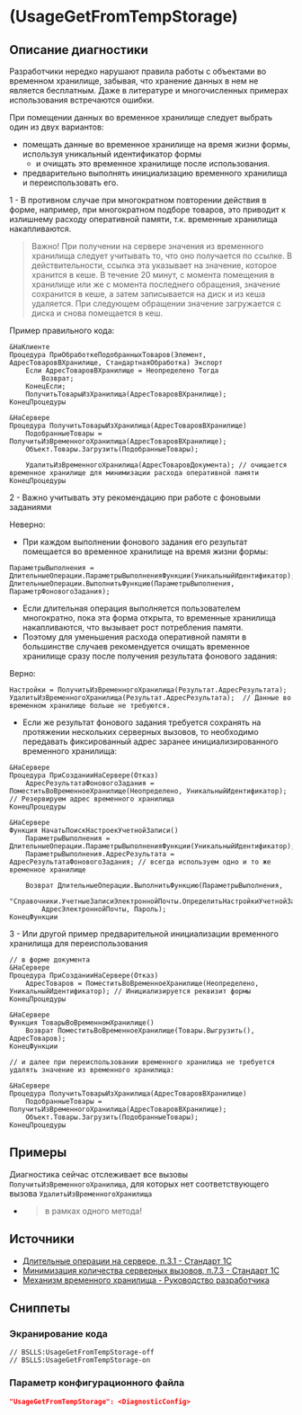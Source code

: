# <Diagnostic name> (UsageGetFromTempStorage)

<Metadata>

## <Params>

<!-- Блоки выше заполняются автоматически, не трогать -->
## Описание диагностики
<!-- Описание диагностики заполняется вручную. Необходимо понятным языком описать смысл и схему работу -->

Разработчики нередко нарушают правила работы с объектами во временном хранилище, забывая, что хранение данных в нем не является бесплатным. Даже в литературе и многочисленных примерах использования встречаются ошибки.

При помещении данных во временное хранилище следует выбрать один из двух вариантов:

- помещать данные во временное хранилище на время жизни формы, используя уникальный идентификатор формы 
  - и очищать это временное хранилище после использования.
- предварительно выполнять инициализацию временного хранилища и переиспользовать его.

1 - В противном случае при многократном повторении действия в форме, например, при многократном подборе товаров, это приводит к излишнему расходу оперативной памяти, т.к. временные хранилища накапливаются.

>Важно! При получении на сервере значения из временного хранилища следует учитывать то, что оно получается по ссылке. В действительности, ссылка эта указывает на значение, которое хранится в кеше. В течение 20 минут, с момента помещения в хранилище или же с момента последнего обращения, значение сохранится в кеше, а затем записывается на диск и из кеша удаляется. При следующем обращении значение загружается с диска и снова помещается в кеш.

Пример правильного кода:
```bsl
&НаКлиенте
Процедура ПриОбработкеПодобранныхТоваров(Элемент, АдресТоваровВХранилище, СтандартнаяОбработка) Экспорт
    Если АдресТоваровВХранилище = Неопределено Тогда
        Возврат;
    КонецЕсли;
    ПолучитьТоварыИзХранилища(АдресТоваровВХранилище); 
КонецПроцедуры

&НаСервере
Процедура ПолучитьТоварыИзХранилища(АдресТоваровВХранилище)
    ПодобранныеТовары = ПолучитьИзВременногоХранилища(АдресТоваровВХранилище);
    Объект.Товары.Загрузить(ПодобранныеТовары);

    УдалитьИзВременногоХранилища(АдресТоваровДокумента); // очищается временное хранилище для минимизации расхода оперативной памяти
КонецПроцедуры 
```

2 - Важно учитывать эту рекомендацию при работе с фоновыми заданиями

Неверно:
- При каждом выполнении фонового задания его результат помещается во временное хранилище на время жизни формы:
```bsl
ПараметрыВыполнения = ДлительныеОперации.ПараметрыВыполненияФункции(УникальныйИдентификатор);
ДлительныеОперации.ВыполнитьФункцию(ПараметрыВыполнения, ПараметрФоновогоЗадания);
```

- Если длительная операция выполняется пользователем многократно, пока эта форма открыта, то временные хранилища накапливаются, что вызывает рост потребления памяти. 
- Поэтому для уменьшения расхода оперативной памяти в большинстве случаев рекомендуется очищать временное хранилище сразу после получения результата фонового задания:

Верно:
```bsl
Настройки = ПолучитьИзВременногоХранилища(Результат.АдресРезультата);
УдалитьИзВременногоХранилища(Результат.АдресРезультата);  // Данные во временном хранилище больше не требуются.
```

- Если же результат фонового задания требуется сохранять на протяжении нескольких серверных вызовов, то необходимо передавать фиксированный адрес заранее инициализированного временного хранилища:
```bsl
&НаСервере
Процедура ПриСозданииНаСервере(Отказ)
    АдресРезультатаФоновогоЗадания = ПоместитьВоВременноеХранилище(Неопределено, УникальныйИдентификатор); // Резервируем адрес временного хранилища
КонецПроцедуры

&НаСервере
Функция НачатьПоискНастроекУчетнойЗаписи()
    ПараметрыВыполнения = ДлительныеОперации.ПараметрыВыполненияФункции(УникальныйИдентификатор);
    ПараметрыВыполнения.АдресРезультата = АдресРезультатаФоновогоЗадания; // всегда используем одно и то же временное хранилище

    Возврат ДлительныеОперации.ВыполнитьФункцию(ПараметрыВыполнения,
        "Справочники.УчетныеЗаписиЭлектроннойПочты.ОпределитьНастройкиУчетнойЗаписи",
        АдресЭлектроннойПочты, Пароль);
КонецФункции
```

3 - Или другой пример предварительной инициализации временного хранилища для переиспользования

```bsl
// в форме документа
&НаСервере
Процедура ПриСозданииНаСервере(Отказ)
    АдресТоваров = ПоместитьВоВременноеХранилище(Неопределено, УникальныйИдентификатор); // Инициализируется реквизит формы
КонецПроцедуры

&НаСервере
Функция ТоварыВоВременномХранилище()
    Возврат ПоместитьВоВременноеХранилище(Товары.Выгрузить(), АдресТоваров);
КонецФункции

// и далее при переиспользовании временного хранилища не требуется удалять значение из временного хранилища:

&НаСервере
Процедура ПолучитьТоварыИзХранилища(АдресТоваровВХранилище)
    ПодобранныеТовары = ПолучитьИзВременногоХранилища(АдресТоваровВХранилище);
    Объект.Товары.Загрузить(ПодобранныеТовары);
КонецПроцедуры
```

## Примеры
<!-- В данном разделе приводятся примеры, на которые диагностика срабатывает, а также можно привести пример, как можно исправить ситуацию -->

Диагностика сейчас отслеживает все вызовы `ПолучитьИзВременногоХранилища`, для которых нет соответствующего вызова `УдалитьИзВременногоХранилища`
- > в рамках одного метода!
   
## Источники
<!-- Необходимо указывать ссылки на все источники, из которых почерпнута информация для создания диагностики -->
<!-- Примеры источников

* Источник: [Стандарт: Тексты модулей](https://its.1c.ru/db/v8std#content:456:hdoc)
* Полезная информация: [Отказ от использования модальных окон](https://its.1c.ru/db/metod8dev#content:5272:hdoc)
* Источник: [Cognitive complexity, ver. 1.4](https://www.sonarsource.com/docs/CognitiveComplexity.pdf) -->

- [Длительные операции на сервере, п.3.1 - Стандарт 1С](https://its.1c.ru/db/v8std#content:642:hdoc)
- [Минимизация количества серверных вызовов, п.7.3 - Стандарт 1С](https://its.1c.ru/db/v8std#content:487:hdoc)
- [Механизм временного хранилища - Руководство разработчика](https://its.1c.ru/db/v8319doc#bookmark:dev:TI000000810)

## Сниппеты
<!-- Блоки ниже заполняются автоматически, не трогать -->

### Экранирование кода

```bsl
// BSLLS:UsageGetFromTempStorage-off
// BSLLS:UsageGetFromTempStorage-on
```

### Параметр конфигурационного файла

```json
"UsageGetFromTempStorage": <DiagnosticConfig>
```